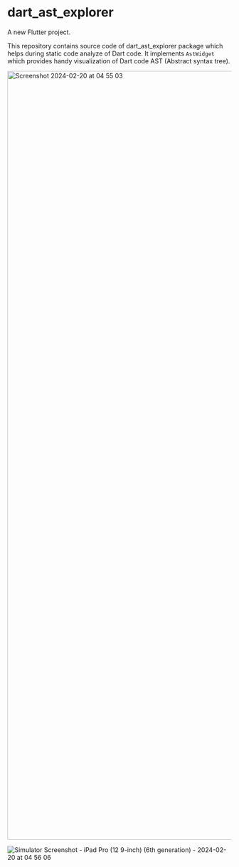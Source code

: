 # dart_ast_explorer

A new Flutter project.

This repository contains source code of dart_ast_explorer package which helps during static code analyze of Dart code. It implements `AstWidget` which provides handy visualization of Dart code AST (Abstract syntax tree).

<img width="1728" alt="Screenshot 2024-02-20 at 04 55 03" src="https://github.com/Arman1997/dart_ast_explorer/assets/20797432/da282874-edda-48dc-8899-cb355357af5f">

![Simulator Screenshot - iPad Pro (12 9-inch) (6th generation) - 2024-02-20 at 04 56 06](https://github.com/Arman1997/dart_ast_explorer/assets/20797432/cfce27a0-b143-4b4e-b338-f7db1c3b47ed)
